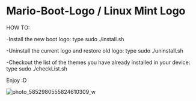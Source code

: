 # Mario-Boot-Logo / Linux Mint Logo

HOW TO:

-Install the new boot logo: type sudo ./install.sh 

-Uninstall the current logo and restore old logo: type sudo ./uninstall.sh 

-Checkout the list of the themes you have already installed in your device:  type sudo ./checkList.sh

Enjoy :D

![photo_5852980555824610309_w](https://user-images.githubusercontent.com/94229712/209444589-d9d01642-884a-4cea-a069-6e57c092b191.jpg)

